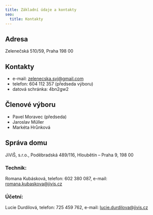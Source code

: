 ```yaml
---
title: Základní údaje a kontakty
seo:
  title: Kontakty
---
```


## Adresa

Zelenečská 510/59,
Praha 198 00

## Kontakty

- e-mail: zelenecska.svj@gmail.com
- telefon: 604 112 357 (předseda výboru)
- datová schránka: 4bn2gw2

## Členové výboru

- Pavel Moravec (předseda)
- Jaroslav Müller
- Markéta Hrůnková

## Správa domu

JiViŠ, s.r.o.,
Poděbradská 489/116,
Hloubětín – Praha 9,
198 00

### Technik:

Romana Kubásková,
telefon: 602 380 087,
e-mail: romana.kubaskova@jivis.cz

### Účetní:

Lucie Durdilová,
telefon: 725 459 762,
e-mail: lucie.durdilova@jivis.cz
